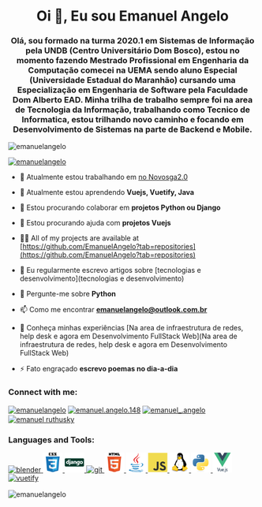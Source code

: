 <h1 align="center">Oi 👋, Eu sou Emanuel Angelo</h1>
<h3 align="center">Olá, sou formado na turma 2020.1 em Sistemas de Informação pela UNDB (Centro Universitário Dom Bosco), estou no momento fazendo Mestrado Profissional em Engenharia da Computação comecei na UEMA sendo aluno Especial (Universidade Estadual do Maranhão) cursando uma Especialização em Engenharia de Software pela Faculdade Dom Alberto EAD. Minha trilha de trabalho sempre foi na area de Tecnologia da Informação, trabalhando como Tecnico de Informatica, estou trilhando novo caminho e focando em Desenvolvimento de Sistemas na parte de Backend e Mobile.</h3>

<p align="left"> <img src="https://komarev.com/ghpvc/?username=emanuelangelo&label=Profile%20views&color=0e75b6&style=flat" alt="emanuelangelo" /> </p>

<p align="left"> <a href="https://github.com/ryo-ma/github-profile-trophy"><img src="https://github-profile-trophy.vercel.app/?username=emanuelangelo" alt="emanuelangelo" /></a> </p>

- 🔭 Atualmente estou trabalhando em [no Novosga2.0](atendimento.undb.edu.br)

- 🌱 Atualmente estou aprendendo **Vuejs, Vuetify, Java**

- 👯 Estou procurando colaborar em **projetos Python ou Django**

- 🤝 Estou procurando ajuda com **projetos Vuejs**

- 👨‍💻 All of my projects are available at [https://github.com/EmanuelAngelo?tab=repositories](https://github.com/EmanuelAngelo?tab=repositories)

- 📝 Eu regularmente escrevo artigos sobre [tecnologias e desenvolvimento](tecnologias e desenvolvimento)

- 💬 Pergunte-me sobre **Python**

- 📫 Como me encontrar **emanuelangelo@outlook.com.br**

- 📄 Conheça minhas experiências [Na area de infraestrutura de redes, help desk e agora em Desenvolvimento FullStack Web](Na area de infraestrutura de redes, help desk e agora em Desenvolvimento FullStack Web)

- ⚡ Fato engraçado **escrevo poemas no dia-a-dia**

<h3 align="left">Connect with me:</h3>
<p align="left">
<a href="https://linkedin.com/in/emanuelangelo" target="blank"><img align="center" src="https://raw.githubusercontent.com/rahuldkjain/github-profile-readme-generator/master/src/images/icons/Social/linked-in-alt.svg" alt="emanuelangelo" height="30" width="40" /></a>
<a href="https://fb.com/emanuel.angelo.148" target="blank"><img align="center" src="https://raw.githubusercontent.com/rahuldkjain/github-profile-readme-generator/master/src/images/icons/Social/facebook.svg" alt="emanuel.angelo.148" height="30" width="40" /></a>
<a href="https://instagram.com/emanuel_.angelo" target="blank"><img align="center" src="https://raw.githubusercontent.com/rahuldkjain/github-profile-readme-generator/master/src/images/icons/Social/instagram.svg" alt="emanuel_.angelo" height="30" width="40" /></a>
<a href="https://www.youtube.com/c/emanuel ruthusky" target="blank"><img align="center" src="https://raw.githubusercontent.com/rahuldkjain/github-profile-readme-generator/master/src/images/icons/Social/youtube.svg" alt="emanuel ruthusky" height="30" width="40" /></a>
</p>

<h3 align="left">Languages and Tools:</h3>
<p align="left"> <a href="https://www.blender.org/" target="_blank"> <img src="https://download.blender.org/branding/community/blender_community_badge_white.svg" alt="blender" width="40" height="40"/> </a> <a href="https://www.w3schools.com/css/" target="_blank"> <img src="https://raw.githubusercontent.com/devicons/devicon/master/icons/css3/css3-original-wordmark.svg" alt="css3" width="40" height="40"/> </a> <a href="https://www.djangoproject.com/" target="_blank"> <img src="https://raw.githubusercontent.com/devicons/devicon/master/icons/django/django-original.svg" alt="django" width="40" height="40"/> </a> <a href="https://git-scm.com/" target="_blank"> <img src="https://www.vectorlogo.zone/logos/git-scm/git-scm-icon.svg" alt="git" width="40" height="40"/> </a> <a href="https://www.w3.org/html/" target="_blank"> <img src="https://raw.githubusercontent.com/devicons/devicon/master/icons/html5/html5-original-wordmark.svg" alt="html5" width="40" height="40"/> </a> <a href="https://www.java.com" target="_blank"> <img src="https://raw.githubusercontent.com/devicons/devicon/master/icons/java/java-original.svg" alt="java" width="40" height="40"/> </a> <a href="https://developer.mozilla.org/en-US/docs/Web/JavaScript" target="_blank"> <img src="https://raw.githubusercontent.com/devicons/devicon/master/icons/javascript/javascript-original.svg" alt="javascript" width="40" height="40"/> </a> <a href="https://www.linux.org/" target="_blank"> <img src="https://raw.githubusercontent.com/devicons/devicon/master/icons/linux/linux-original.svg" alt="linux" width="40" height="40"/> </a> <a href="https://www.python.org" target="_blank"> <img src="https://raw.githubusercontent.com/devicons/devicon/master/icons/python/python-original.svg" alt="python" width="40" height="40"/> </a> <a href="https://vuejs.org/" target="_blank"> <img src="https://raw.githubusercontent.com/devicons/devicon/master/icons/vuejs/vuejs-original-wordmark.svg" alt="vuejs" width="40" height="40"/> </a> <a href="https://vuetifyjs.com/en/" target="_blank"> <img src="https://bestofjs.org/logos/vuetify.svg" alt="vuetify" width="40" height="40"/> </a> </p>

<p><img align="center" src="https://github-readme-stats.vercel.app/api/top-langs?username=emanuelangelo&show_icons=true&locale=en&layout=compact&theme=radical" alt="emanuelangelo" /></p>


